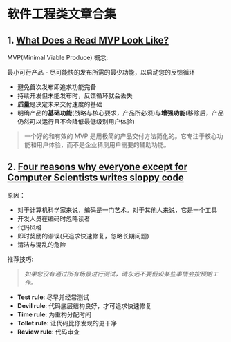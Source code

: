 # 软件工程类文章合集

## 1. [What Does a Read MVP Look Like?](https://medium.com/madhash/what-does-a-real-mvp-look-like-ac35b4953e28)
MVP(Minimal Viable Produce) 概念:

最小可行产品 - 尽可能快的发布所需的最少功能，以启动您的反馈循环

- 避免首次发布即追求功能完备
- 持续开发但未能发布时，反馈循环就会丢失
- **质量**是决定未来交付速度的基础
- 明确产品的**基础功能**(战略与核心要求，产品所必须)与**增强功能**(移除后，产品仍然可以运行且不会降低最低级别用户体验)

> 一个好的和有效的 MVP 是用极简的产品交付方法简化的。它专注于核心功能和用户体验，而不是企业猜测用户需要的辅助功能。

## 2. [Four reasons why everyone except for Computer Scientists writes sloppy code](https://towardsdatascience.com/four-reasons-why-everyone-except-for-computer-scientists-writes-sloppy-code-b8505254e251)

原因：

- 对于计算机科学家来说，编码是一门艺术。对于其他人来说，它是一个工具
- 开发人员在编码时忽略读者
- 代码风格
- 即时奖励的谬误(只追求快速修复，忽略长期问题)
- 清洁与混乱的危险

推荐技巧:

> *如果您没有通过所有场景进行测试，请永远不要假设某些事情会按预期工作。*

- **Test rule**: 尽早并经常测试
- **Devil rule**: 代码底层结构良好，才可追求快速修复
- **Time rule**: 为重构分配时间
- **Tollet rule**: 让代码比你发现的更干净
- **Review rule**: 代码审查
